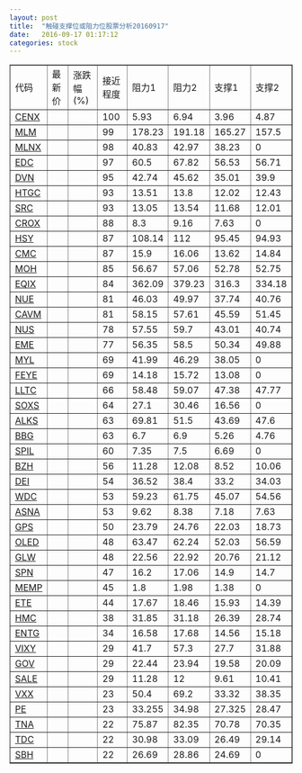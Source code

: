 ```yaml
---
layout: post
title:  "触碰支撑位或阻力位股票分析20160917"
date:   2016-09-17 01:17:12
categories: stock
---
```

<script type="text/javascript">
var stockList = []
stockList.push('gb_cenx');
stockList.push('gb_mlm');
stockList.push('gb_mlnx');
stockList.push('gb_edc');
stockList.push('gb_dvn');
stockList.push('gb_htgc');
stockList.push('gb_src');
stockList.push('gb_crox');
stockList.push('gb_hsy');
stockList.push('gb_cmc');
stockList.push('gb_moh');
stockList.push('gb_eqix');
stockList.push('gb_nue');
stockList.push('gb_cavm');
stockList.push('gb_nus');
stockList.push('gb_eme');
stockList.push('gb_myl');
stockList.push('gb_feye');
stockList.push('gb_lltc');
stockList.push('gb_soxs');
stockList.push('gb_alks');
stockList.push('gb_bbg');
stockList.push('gb_spil');
stockList.push('gb_bzh');
stockList.push('gb_dei');
stockList.push('gb_wdc');
stockList.push('gb_asna');
stockList.push('gb_gps');
stockList.push('gb_oled');
stockList.push('gb_glw');
stockList.push('gb_spn');
stockList.push('gb_memp');
stockList.push('gb_ete');
stockList.push('gb_hmc');
stockList.push('gb_entg');
stockList.push('gb_vixy');
stockList.push('gb_gov');
stockList.push('gb_sale');
stockList.push('gb_vxx');
stockList.push('gb_pe');
stockList.push('gb_tna');
stockList.push('gb_tdc');
stockList.push('gb_sbh');
</script>
<table border="1">
 <tr>
 <td>代码</td>
 <td>最新价</td>
 <td>涨跌幅(%)</td>
 <td>接近程度</td>
 <td>阻力1</td>
 <td>阻力2</td>
 <td>支撑1</td>
 <td>支撑2</td>
</tr>
  <tr id="cenx" class="red">
  <td><a href="http://stock.finance.sina.com.cn/usstock/quotes/CENX.html" target="_blank">CENX</a></td><td></td><td></td><td>100</td><td>5.93</td><td>6.94</td><td>3.96</td><td>4.87</td></tr>
  <tr id="mlm" class="red">
  <td><a href="http://stock.finance.sina.com.cn/usstock/quotes/MLM.html" target="_blank">MLM</a></td><td></td><td></td><td>99</td><td>178.23</td><td>191.18</td><td>165.27</td><td>157.5</td></tr>
  <tr id="mlnx" class="red">
  <td><a href="http://stock.finance.sina.com.cn/usstock/quotes/MLNX.html" target="_blank">MLNX</a></td><td></td><td></td><td>98</td><td>40.83</td><td>42.97</td><td>38.23</td><td>0</td></tr>
  <tr id="edc" class="red">
  <td><a href="http://stock.finance.sina.com.cn/usstock/quotes/EDC.html" target="_blank">EDC</a></td><td></td><td></td><td>97</td><td>60.5</td><td>67.82</td><td>56.53</td><td>56.71</td></tr>
  <tr id="dvn" class="green">
  <td><a href="http://stock.finance.sina.com.cn/usstock/quotes/DVN.html" target="_blank">DVN</a></td><td></td><td></td><td>95</td><td>42.74</td><td>45.62</td><td>35.01</td><td>39.9</td></tr>
  <tr id="htgc" class="red">
  <td><a href="http://stock.finance.sina.com.cn/usstock/quotes/HTGC.html" target="_blank">HTGC</a></td><td></td><td></td><td>93</td><td>13.51</td><td>13.8</td><td>12.02</td><td>12.43</td></tr>
  <tr id="src" class="red">
  <td><a href="http://stock.finance.sina.com.cn/usstock/quotes/SRC.html" target="_blank">SRC</a></td><td></td><td></td><td>93</td><td>13.05</td><td>13.54</td><td>11.68</td><td>12.01</td></tr>
  <tr id="crox" class="red">
  <td><a href="http://stock.finance.sina.com.cn/usstock/quotes/CROX.html" target="_blank">CROX</a></td><td></td><td></td><td>88</td><td>8.3</td><td>9.16</td><td>7.63</td><td>0</td></tr>
  <tr id="hsy" class="green">
  <td><a href="http://stock.finance.sina.com.cn/usstock/quotes/HSY.html" target="_blank">HSY</a></td><td></td><td></td><td>87</td><td>108.14</td><td>112</td><td>95.45</td><td>94.93</td></tr>
  <tr id="cmc" class="green">
  <td><a href="http://stock.finance.sina.com.cn/usstock/quotes/CMC.html" target="_blank">CMC</a></td><td></td><td></td><td>87</td><td>15.9</td><td>16.06</td><td>13.62</td><td>14.84</td></tr>
  <tr id="moh" class="red">
  <td><a href="http://stock.finance.sina.com.cn/usstock/quotes/MOH.html" target="_blank">MOH</a></td><td></td><td></td><td>85</td><td>56.67</td><td>57.06</td><td>52.78</td><td>52.75</td></tr>
  <tr id="eqix" class="red">
  <td><a href="http://stock.finance.sina.com.cn/usstock/quotes/EQIX.html" target="_blank">EQIX</a></td><td></td><td></td><td>84</td><td>362.09</td><td>379.23</td><td>316.3</td><td>334.18</td></tr>
  <tr id="nue" class="red">
  <td><a href="http://stock.finance.sina.com.cn/usstock/quotes/NUE.html" target="_blank">NUE</a></td><td></td><td></td><td>81</td><td>46.03</td><td>49.97</td><td>37.74</td><td>40.76</td></tr>
  <tr id="cavm" class="red">
  <td><a href="http://stock.finance.sina.com.cn/usstock/quotes/CAVM.html" target="_blank">CAVM</a></td><td></td><td></td><td>81</td><td>58.15</td><td>57.61</td><td>45.59</td><td>51.45</td></tr>
  <tr id="nus" class="red">
  <td><a href="http://stock.finance.sina.com.cn/usstock/quotes/NUS.html" target="_blank">NUS</a></td><td></td><td></td><td>78</td><td>57.55</td><td>59.7</td><td>43.01</td><td>40.74</td></tr>
  <tr id="eme" class="red">
  <td><a href="http://stock.finance.sina.com.cn/usstock/quotes/EME.html" target="_blank">EME</a></td><td></td><td></td><td>77</td><td>56.35</td><td>58.5</td><td>50.34</td><td>49.88</td></tr>
  <tr id="myl" class="red">
  <td><a href="http://stock.finance.sina.com.cn/usstock/quotes/MYL.html" target="_blank">MYL</a></td><td></td><td></td><td>69</td><td>41.99</td><td>46.29</td><td>38.05</td><td>0</td></tr>
  <tr id="feye" class="red">
  <td><a href="http://stock.finance.sina.com.cn/usstock/quotes/FEYE.html" target="_blank">FEYE</a></td><td></td><td></td><td>69</td><td>14.18</td><td>15.72</td><td>13.08</td><td>0</td></tr>
  <tr id="lltc" class="red">
  <td><a href="http://stock.finance.sina.com.cn/usstock/quotes/LLTC.html" target="_blank">LLTC</a></td><td></td><td></td><td>66</td><td>58.48</td><td>59.07</td><td>47.38</td><td>47.77</td></tr>
  <tr id="soxs" class="green">
  <td><a href="http://stock.finance.sina.com.cn/usstock/quotes/SOXS.html" target="_blank">SOXS</a></td><td></td><td></td><td>64</td><td>27.1</td><td>30.46</td><td>16.56</td><td>0</td></tr>
  <tr id="alks" class="green">
  <td><a href="http://stock.finance.sina.com.cn/usstock/quotes/ALKS.html" target="_blank">ALKS</a></td><td></td><td></td><td>63</td><td>69.81</td><td>51.5</td><td>43.69</td><td>47.6</td></tr>
  <tr id="bbg" class="green">
  <td><a href="http://stock.finance.sina.com.cn/usstock/quotes/BBG.html" target="_blank">BBG</a></td><td></td><td></td><td>63</td><td>6.7</td><td>6.9</td><td>5.26</td><td>4.76</td></tr>
  <tr id="spil" class="red">
  <td><a href="http://stock.finance.sina.com.cn/usstock/quotes/SPIL.html" target="_blank">SPIL</a></td><td></td><td></td><td>60</td><td>7.35</td><td>7.5</td><td>6.69</td><td>0</td></tr>
  <tr id="bzh" class="red">
  <td><a href="http://stock.finance.sina.com.cn/usstock/quotes/BZH.html" target="_blank">BZH</a></td><td></td><td></td><td>56</td><td>11.28</td><td>12.08</td><td>8.52</td><td>10.06</td></tr>
  <tr id="dei" class="red">
  <td><a href="http://stock.finance.sina.com.cn/usstock/quotes/DEI.html" target="_blank">DEI</a></td><td></td><td></td><td>54</td><td>36.52</td><td>38.4</td><td>33.2</td><td>34.03</td></tr>
  <tr id="wdc" class="green">
  <td><a href="http://stock.finance.sina.com.cn/usstock/quotes/WDC.html" target="_blank">WDC</a></td><td></td><td></td><td>53</td><td>59.23</td><td>61.75</td><td>45.07</td><td>54.56</td></tr>
  <tr id="asna" class="red">
  <td><a href="http://stock.finance.sina.com.cn/usstock/quotes/ASNA.html" target="_blank">ASNA</a></td><td></td><td></td><td>53</td><td>9.62</td><td>8.38</td><td>7.18</td><td>7.63</td></tr>
  <tr id="gps" class="red">
  <td><a href="http://stock.finance.sina.com.cn/usstock/quotes/GPS.html" target="_blank">GPS</a></td><td></td><td></td><td>50</td><td>23.79</td><td>24.76</td><td>22.03</td><td>18.73</td></tr>
  <tr id="oled" class="red">
  <td><a href="http://stock.finance.sina.com.cn/usstock/quotes/OLED.html" target="_blank">OLED</a></td><td></td><td></td><td>48</td><td>63.47</td><td>62.24</td><td>52.03</td><td>56.59</td></tr>
  <tr id="glw" class="green">
  <td><a href="http://stock.finance.sina.com.cn/usstock/quotes/GLW.html" target="_blank">GLW</a></td><td></td><td></td><td>48</td><td>22.56</td><td>22.92</td><td>20.76</td><td>21.12</td></tr>
  <tr id="spn" class="green">
  <td><a href="http://stock.finance.sina.com.cn/usstock/quotes/SPN.html" target="_blank">SPN</a></td><td></td><td></td><td>47</td><td>16.2</td><td>17.06</td><td>14.9</td><td>14.7</td></tr>
  <tr id="memp" class="red">
  <td><a href="http://stock.finance.sina.com.cn/usstock/quotes/MEMP.html" target="_blank">MEMP</a></td><td></td><td></td><td>45</td><td>1.8</td><td>1.98</td><td>1.38</td><td>0</td></tr>
  <tr id="ete" class="green">
  <td><a href="http://stock.finance.sina.com.cn/usstock/quotes/ETE.html" target="_blank">ETE</a></td><td></td><td></td><td>44</td><td>17.67</td><td>18.46</td><td>15.93</td><td>14.39</td></tr>
  <tr id="hmc" class="green">
  <td><a href="http://stock.finance.sina.com.cn/usstock/quotes/HMC.html" target="_blank">HMC</a></td><td></td><td></td><td>38</td><td>31.85</td><td>31.18</td><td>26.39</td><td>28.74</td></tr>
  <tr id="entg" class="red">
  <td><a href="http://stock.finance.sina.com.cn/usstock/quotes/ENTG.html" target="_blank">ENTG</a></td><td></td><td></td><td>34</td><td>16.58</td><td>17.68</td><td>14.56</td><td>15.18</td></tr>
  <tr id="vixy" class="green">
  <td><a href="http://stock.finance.sina.com.cn/usstock/quotes/VIXY.html" target="_blank">VIXY</a></td><td></td><td></td><td>29</td><td>41.7</td><td>57.3</td><td>27.7</td><td>31.88</td></tr>
  <tr id="gov" class="red">
  <td><a href="http://stock.finance.sina.com.cn/usstock/quotes/GOV.html" target="_blank">GOV</a></td><td></td><td></td><td>29</td><td>22.44</td><td>23.94</td><td>19.58</td><td>20.09</td></tr>
  <tr id="sale" class="red">
  <td><a href="http://stock.finance.sina.com.cn/usstock/quotes/SALE.html" target="_blank">SALE</a></td><td></td><td></td><td>29</td><td>11.28</td><td>12</td><td>9.61</td><td>10.41</td></tr>
  <tr id="vxx" class="green">
  <td><a href="http://stock.finance.sina.com.cn/usstock/quotes/VXX.html" target="_blank">VXX</a></td><td></td><td></td><td>23</td><td>50.4</td><td>69.2</td><td>33.32</td><td>38.35</td></tr>
  <tr id="pe" class="red">
  <td><a href="http://stock.finance.sina.com.cn/usstock/quotes/PE.html" target="_blank">PE</a></td><td></td><td></td><td>23</td><td>33.255</td><td>34.98</td><td>27.325</td><td>28.47</td></tr>
  <tr id="tna" class="red">
  <td><a href="http://stock.finance.sina.com.cn/usstock/quotes/TNA.html" target="_blank">TNA</a></td><td></td><td></td><td>22</td><td>75.87</td><td>82.35</td><td>70.78</td><td>70.35</td></tr>
  <tr id="tdc" class="green">
  <td><a href="http://stock.finance.sina.com.cn/usstock/quotes/TDC.html" target="_blank">TDC</a></td><td></td><td></td><td>22</td><td>30.98</td><td>33.09</td><td>26.49</td><td>29.14</td></tr>
  <tr id="sbh" class="red">
  <td><a href="http://stock.finance.sina.com.cn/usstock/quotes/SBH.html" target="_blank">SBH</a></td><td></td><td></td><td>22</td><td>26.69</td><td>28.86</td><td>24.69</td><td>0</td></tr>
</table>
